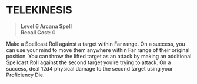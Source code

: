 # TELEKINESIS

> **Level 6 Arcana Spell**  
> **Recall Cost:** 0

Make a Spellcast Roll against a target within Far range. On a success, you can use your mind to move them anywhere within Far range of their original position. You can throw the lifted target as an attack by making an additional Spellcast Roll against the second target you’re trying to attack. On a success, deal 12d4 physical damage to the second target using your Proficiency Die.
